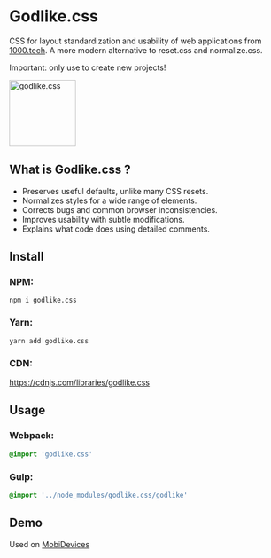 # Godlike.css
CSS for layout standardization and usability of web applications from [1000.tech](http://1000.tech). 
A more modern alternative to reset.css and normalize.css.

Important: only use to create new projects!

<a href="https://github.com/1000tech/godlike.css">
<img
  src="http://1000.tech/img/pages/godlike/godlike.png" alt="godlike.css"
  width="120" height="120">
</a>

## What is Godlike.css ?

* Preserves useful defaults, unlike many CSS resets.
* Normalizes styles for a wide range of elements.
* Corrects bugs and common browser inconsistencies.
* Improves usability with subtle modifications.
* Explains what code does using detailed comments.

## Install

### NPM:
```smartyconfig
npm i godlike.css
```

### Yarn:
```smartyconfig
yarn add godlike.css
```
    
### CDN:

 https://cdnjs.com/libraries/godlike.css
    
## Usage

### Webpack:
```css
@import 'godlike.css'
```

### Gulp:
```css
@import '../node_modules/godlike.css/godlike'
```

## Demo
Used on [MobiDevices](https://mobidevices.ru)
